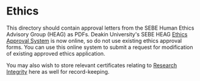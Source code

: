 # Ethics

This directory should contain approval letters from the SEBE Human Ethics Advisory Group (HEAG) as PDFs. Deakin University's SEBE HEAG [Ethics Approval System](https://deakin365.sharepoint.com/sites/sebe/ethics/SitePages/Online-application-form.aspx) is now online, so do not use existing ethics approval forms. You can use this online system to submit a request for modification of existing approved ethics application.

You may also wish to store relevant certificates relating to [Research Integrity](https://www.deakin.edu.au/students/research/research-support-and-scholarships/integrity-secure) here as well for record-keeping.